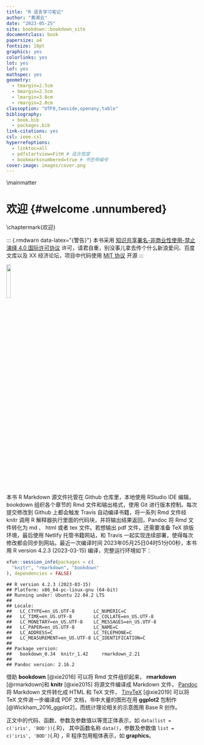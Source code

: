 ```yaml
--- 
title: "R 语言学习笔记"
author: "黄湘云"
date: "2023-05-25"
site: bookdown::bookdown_site
documentclass: book
papersize: a4
fontsize: 10pt
graphics: yes
colorlinks: yes
lot: yes
lof: yes
mathspec: yes
geometry:
  - tmargin=2.5cm
  - bmargin=2.5cm
  - lmargin=3.0cm
  - rmargin=2.0cm
classoption: "UTF8,twoside,openany,table"
bibliography: 
  - book.bib
  - packages.bib
link-citations: yes
csl: ieee.csl
hyperrefoptions:
  - linktoc=all
  - pdfstartview=FitH # 适合宽度
  - bookmarksnumbered=true # 书签带编号
cover-image: images/cover.png
---
```



\mainmatter

# 欢迎 {#welcome .unnumbered}

\chaptermark{欢迎}

::: {.rmdwarn data-latex="{警告}"}
本书采用 [知识共享署名-非商业性使用-禁止演绎 4.0 国际许可协议](https://creativecommons.org/licenses/by-nc-nd/4.0/) 许可，请君自重，别没事儿拿去传个什么新浪爱问、百度文库以及 XX 经济论坛，项目中代码使用 [MIT 协议](https://github.com/XiangyunHuang/notesdown/blob/master/LICENSE) 开源
:::

<img src="images/cc-by-nc-nd.png" width="15%" style="display: block; margin: auto auto auto 0;" />


本书 R Markdown 源文件托管在 Github 仓库里，本地使用 RStudio IDE 编辑，bookdown 组织各个章节的 Rmd 文件和输出格式，使用 Git 进行版本控制。每次提交修改到 Github 上都会触发 Travis 自动编译书籍，将一系列 Rmd 文件经 knitr 调用 R 解释器执行里面的代码块，并将输出结果返回，Pandoc 将 Rmd 文件转化为 md 、 html 或者 tex 文件。若想输出 pdf 文件，还需要准备 TeX 排版环境，最后使用 Netlify 托管书籍网站，和 Travis 一起实现连续部署，使得每次修改都会同步到网站。最近一次编译时间 2023年05月25日04时51分00秒，本书用 R version 4.2.3 (2023-03-15) 编译，完整运行环境如下：


```r
xfun::session_info(packages = c(
  "knitr", "rmarkdown", "bookdown"
), dependencies = FALSE)
```

```
## R version 4.2.3 (2023-03-15)
## Platform: x86_64-pc-linux-gnu (64-bit)
## Running under: Ubuntu 22.04.2 LTS
## 
## Locale:
##   LC_CTYPE=en_US.UTF-8       LC_NUMERIC=C              
##   LC_TIME=en_US.UTF-8        LC_COLLATE=en_US.UTF-8    
##   LC_MONETARY=en_US.UTF-8    LC_MESSAGES=en_US.UTF-8   
##   LC_PAPER=en_US.UTF-8       LC_NAME=C                 
##   LC_ADDRESS=C               LC_TELEPHONE=C            
##   LC_MEASUREMENT=en_US.UTF-8 LC_IDENTIFICATION=C       
## 
## Package version:
##   bookdown_0.34  knitr_1.42     rmarkdown_2.21
## 
## Pandoc version: 2.16.2
```

借助 **bookdown** [@xie2016] 可以将 Rmd 文件组织起来， **rmarkdown** [@rmarkdown]和 **knitr** [@xie2015] 将源文件编译成 Markdown 文件， [Pandoc](https://pandoc.org/) 将 Markdown 文件转化成 HTML 和 TeX 文件， [TinyTeX](https://yihui.name/tinytex/) [@xie2019] 可以将 TeX 文件进一步编译成 PDF 文档，书中大量的图形在用 **ggplot2** 包制作 [@Wickham_2016_ggplot2]，而统计理论相关的示意图用 Base R 创作。

正文中的代码、函数、参数及参数值以等宽正体表示，如 `data(list = c('iris', 'BOD'))`{.R}，
其中函数名称 `data()`，参数及参数值 `list = c('iris', 'BOD')`{.R} ，R 程序包用粗体表示，如 **graphics**。

